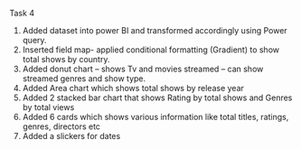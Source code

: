 Task 4
1.	Added dataset into power BI and transformed accordingly using Power query.
2.	Inserted field map- applied conditional formatting (Gradient) to show total shows by country.
3.	Added donut chart – shows Tv and movies streamed – can show streamed genres and show type.
4.	Added Area chart which shows total shows by release year
5.	Added 2 stacked bar chart that shows Rating by total shows and Genres by total views
6.	Added 6 cards which shows various information like total titles, ratings, genres, directors etc
7.	Added a slickers for dates 

